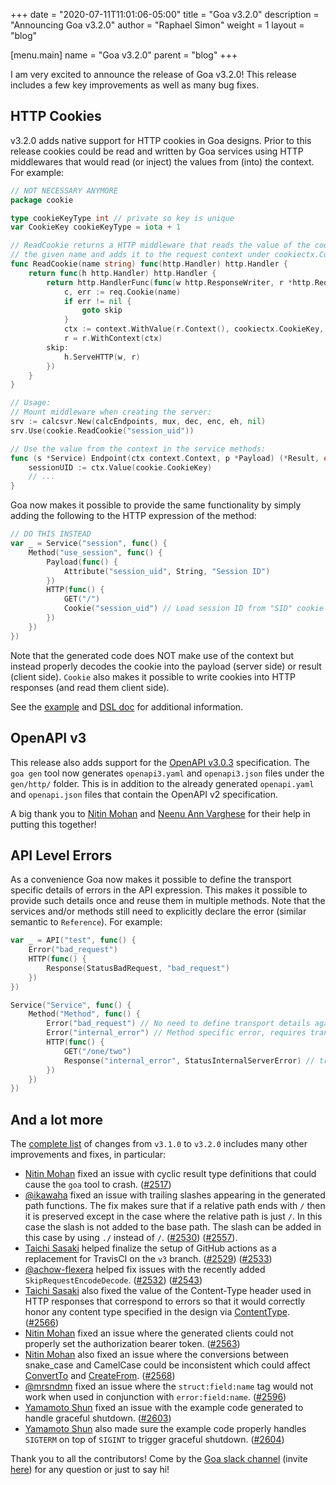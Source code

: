 +++
date = "2020-07-11T11:01:06-05:00"
title = "Goa v3.2.0"
description = "Announcing Goa v3.2.0"
author = "Raphael Simon"
weight = 1
layout = "blog"

[menu.main]
name = "Goa v3.2.0"
parent = "blog"
+++

I am very excited to announce the release of Goa v3.2.0! This release includes
a few key improvements as well as many bug fixes.

## HTTP Cookies

v3.2.0 adds native support for HTTP cookies in Goa designs. Prior to this
release cookies could be read and written by Goa services using HTTP
middlewares that would read (or inject) the values from (into) the context.
For example:

```Go
// NOT NECESSARY ANYMORE
package cookie

type cookieKeyType int // private so key is unique
var CookieKey cookieKeyType = iota + 1

// ReadCookie returns a HTTP middleware that reads the value of the cookie with
// the given name and adds it to the request context under cookiectx.CookieKey.
func ReadCookie(name string) func(http.Handler) http.Handler {
    return func(h http.Handler) http.Handler {
        return http.HandlerFunc(func(w http.ResponseWriter, r *http.Request) {
            c, err := req.Cookie(name)
            if err != nil {
                goto skip
            } 
            ctx := context.WithValue(r.Context(), cookiectx.CookieKey, c.Value)
            r = r.WithContext(ctx)
        skip:
            h.ServeHTTP(w, r)
        })
    }
}

// Usage:
// Mount middleware when creating the server:
srv := calcsvr.New(calcEndpoints, mux, dec, enc, eh, nil)
srv.Use(cookie.ReadCookie("session_uid"))

// Use the value from the context in the service methods:
func (s *Service) Endpoint(ctx context.Context, p *Payload) (*Result, error) {
    sessionUID := ctx.Value(cookie.CookieKey)
    // ...
}
```

Goa now makes it possible to provide the same functionality by simply adding
the following to the HTTP expression of the method:

```Go
// DO THIS INSTEAD
var _ = Service("session", func() {
    Method("use_session", func() {
        Payload(func() {
            Attribute("session_uid", String, "Session ID")
        })
        HTTP(func() {
            GET("/")
            Cookie("session_uid") // Load session ID from "SID" cookie
        })
    })
})
```

Note that the generated code does NOT make use of the context but instead
properly decodes the cookie into the payload (server side) or result (client
side). `Cookie` also makes it possible to write cookies into HTTP responses
(and read them client side).

See the [example](https://github.com/goadesign/examples/tree/master/cookies)
and [DSL doc](https://pkg.go.dev/goa.design/goa/v3@v3.2.0/dsl?tab=doc#Cookie)
for additional information.

## OpenAPI v3

This release also adds support for the
[OpenAPI v3.0.3](https://github.com/OAI/OpenAPI-Specification/blob/master/versions/3.0.3.md)
specification. The `goa gen` tool now generates `openapi3.yaml` and
`openapi3.json` files under the `gen/http/` folder. This is in addition to
the already generated `openapi.yaml` and `openapi.json` files that contain
the OpenAPI v2 specification.

A big thank you to [Nitin Mohan](https://github.com/nitinmohan87) and
[Neenu Ann Varghese](https://github.com/NeenuAVarghese) for their help in
putting this together!

## API Level Errors

As a convenience Goa now makes it possible to define the transport specific
details of errors in the API expression. This makes it possible to provide
such details once and reuse them in multiple methods. Note that the services
and/or methods still need to explicitly declare the error (similar semantic
to `Reference`). For example:

```Go
var _ = API("test", func() {
    Error("bad_request")
    HTTP(func() {
        Response(StatusBadRequest, "bad_request")
    })
})

Service("Service", func() {
    Method("Method", func() {
        Error("bad_request") // No need to define transport details again
        Error("internal_error") // Method specific error, requires transport details
        HTTP(func() {
            GET("/one/two")
            Response("internal_error", StatusInternalServerError) // transport details
        })
    })
})
```

## And a lot more

The [complete list](https://github.com/goadesign/goa/compare/v3.1.0...v3.2.0)
of changes from `v3.1.0` to `v3.2.0` includes many other improvements and
fixes, in particular:

* [Nitin Mohan](https://github.com/nitinmohan87) fixed an issue with cyclic result
  type definitions that could cause the `goa` tool to crash.
  ([#2517](https://github.com/goadesign/goa/pull/2517))
* [@ikawaha](https://github.com/ikawaha) fixed an issue with trailing slashes
  appearing in the generated path functions. The fix makes sure that if a
  relative path ends with `/` then it is preserved except in the case where the
  relative path is just `/`. In this case the slash is not added to the base
  path. The slash can be added in this case by using `./` instead of `/`.
  ([#2530](https://github.com/goadesign/goa/pull/2530))
  ([#2557](https://github.com/goadesign/goa/issues/2557)).
* [Taichi Sasaki](https://github.com/tchssk) helped finalize the setup of GitHub
  actions as a replacement for TravisCI on the `v3` branch.
  ([#2529](https://github.com/goadesign/goa/pull/2529))
  ([#2533](https://github.com/goadesign/goa/pull/2533))
* [@achow-flexera](https://github.com/achow-flexera) helped fix issues with the
  recently added `SkipRequestEncodeDecode`.
  ([#2532](https://github.com/goadesign/goa/pull/2532))
  ([#2543](https://github.com/goadesign/goa/pull/2543))
* [Taichi Sasaki](https://github.com/tchssk) also fixed the value of the
  Content-Type header used in HTTP responses that correspond to errors so
  that it would correctly honor any content type specified in the design via
  [ContentType](https://pkg.go.dev/goa.design/goa/v3@v3.2.0/dsl?tab=doc#ContentType).
  ([#2566](https://github.com/goadesign/goa/pull/2566))
* [Nitin Mohan](https://github.com/nitinmohan87) fixed an issue where the
  generated clients could not properly set the authorization bearer token.
  ([#2563](https://github.com/goadesign/goa/pull/2563)) 
* [Nitin Mohan](https://github.com/nitinmohan87) also fixed an issue where the
  conversions between snake_case and CamelCase could be inconsistent which could
  affect 
  [ConvertTo](https://pkg.go.dev/goa.design/goa/v3@v3.0.9/dsl?tab=doc#ConvertTo)
  and 
  [CreateFrom](https://pkg.go.dev/goa.design/goa/v3@v3.0.9/dsl?tab=doc#CreateFrom).
  ([#2568](https://github.com/goadesign/goa/pull/2563)) 
* [@mrsndmn](https://github.com/mrsndmn) fixed an issue where the
  `struct:field:name` tag would not work when used in conjunction with
  `error:field:name`.
  ([#2596](https://github.com/goadesign/goa/pull/2596))
* [Yamamoto Shun](https://github.com/shunyy) fixed an issue with the example code
  generated to handle graceful shutdown.
  ([#2603](https://github.com/goadesign/goa/pull/2603))
* [Yamamoto Shun](https://github.com/shunyy) also made sure the example code
  properly handles `SIGTERM` on top of `SIGINT` to trigger graceful shutdown.
  ([#2604](https://github.com/goadesign/goa/pull/2604))

Thank you to all the contributors! Come by the [Goa slack
channel](https://gophers.slack.com/messages/goa/)
(invite [here](https://gophers.slack.com/join/shared_invite/zt-fajz7jh3-2cpkmFU~hQb8d5LmOCnhfQ#/))
for any question or just to say hi!
